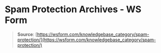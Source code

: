 # Spam Protection Archives - WS Form

> **Source**: [https://wsform.com/knowledgebase_category/spam-protection/](https://wsform.com/knowledgebase_category/spam-protection/)
